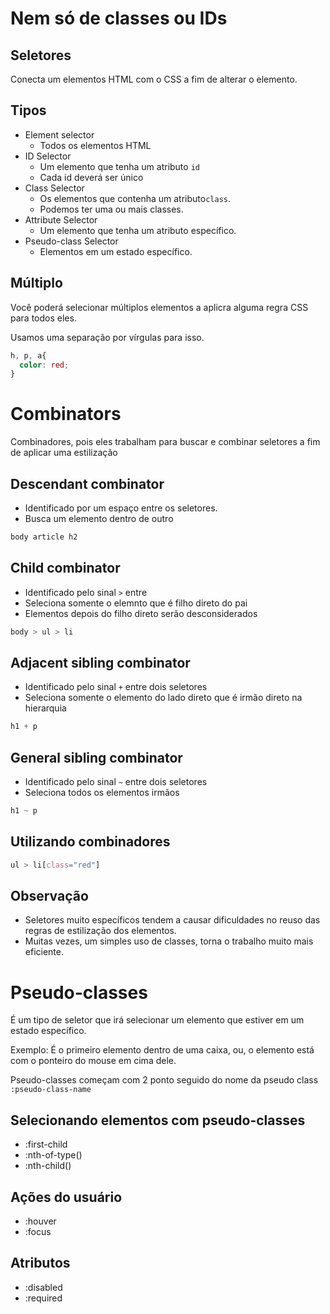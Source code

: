 # Nem só de classes ou IDs

## Seletores

Conecta um elementos HTML com o CSS a fim de alterar o elemento.

## Tipos

* Element selector
   - Todos os elementos HTML
* ID Selector
   - Um elemento que tenha um atributo `id`
   - Cada id deverá ser único
* Class Selector
   - Os elementos que contenha um atributo`class`.
   - Podemos ter uma ou mais classes.
* Attribute Selector
   - Um elemento que tenha um atributo específico.
* Pseudo-class Selector
   - Elementos em um estado específico.

## Múltiplo

Você poderá selecionar múltiplos elementos a aplicra alguma regra CSS para todos eles.

Usamos uma separação por vírgulas para isso.

```CSS
h, p, a{
  color: red;
}
```

# Combinators 

Combinadores, pois eles trabalham para buscar e combinar seletores a fim de aplicar uma estilização

## Descendant combinator

* Identificado por um espaço entre os seletores.
* Busca um elemento dentro de outro

```CSS
body article h2
```

## Child combinator

 * Identificado pelo sinal `>` entre
 * Seleciona somente o elemnto que é filho direto do pai
 * Elementos depois do filho direto serão desconsiderados
 
 ```CSS
 body > ul > li
 ```

 ## Adjacent sibling combinator

 * Identificado pelo sinal `+`  entre dois seletores
 * Seleciona somente o elemento do lado direto que é irmão direto na hierarquia

 ```CSS
 h1 + p
 ```

## General sibling combinator

* Identificado pelo sinal `~` entre dois seletores
* Seleciona todos os elementos irmãos

```CSS
h1 ~ p
```

## Utilizando combinadores

```CSS
ul > li[class="red"]
```

## Observação

* Seletores muito específicos tendem a causar dificuldades no  reuso das regras de estilização dos elementos.
* Muitas vezes, um simples uso de classes, torna o trabalho muito mais eficiente.

# Pseudo-classes

É um tipo de seletor que irá selecionar um elemento que estiver em um estado específico.

Exemplo: É o primeiro elemento dentro de uma caixa, ou, o elemento está com o ponteiro do mouse em cima dele.

Pseudo-classes começam com 2 ponto seguido do nome da pseudo class
`:pseudo-class-name`

## Selecionando elementos com pseudo-classes

* :first-child
* :nth-of-type()
* :nth-child()

## Ações do usuário

* :houver
* :focus

## Atributos

* :disabled
* :required

